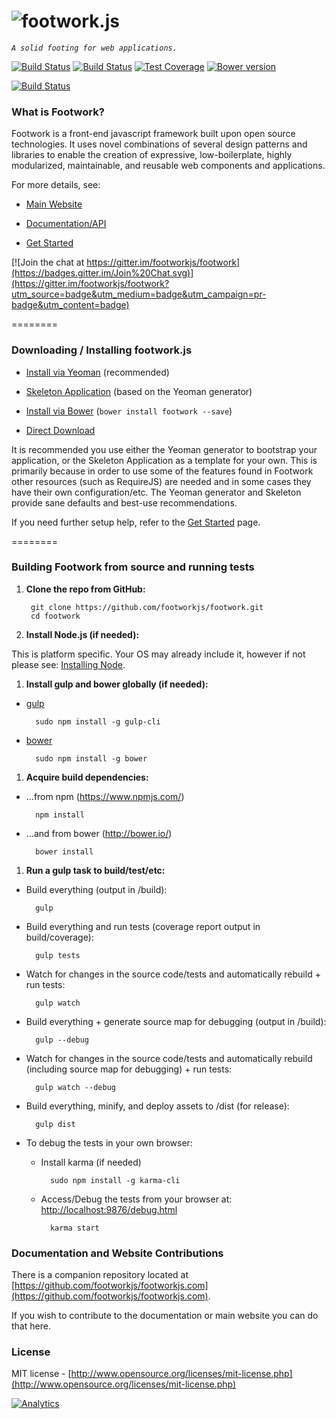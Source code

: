![footwork.js](https://raw.github.com/footworkjs/footwork/master/dist/gh-footwork-logo.png)
========

*```A solid footing for web applications.```*

[![Build Status](https://travis-ci.org/footworkjs/footwork.png?branch=master)](https://travis-ci.org/footworkjs/footwork) [![Build Status](https://saucelabs.com/buildstatus/reflectiv)](https://saucelabs.com/u/reflectiv) [![Test Coverage](https://coveralls.io/repos/github/footworkjs/footwork/badge.svg?branch=master)](https://coveralls.io/github/footworkjs/footwork) [![Bower version](https://badge.fury.io/bo/footwork.svg)](https://badge.fury.io/bo/footwork)

[![Build Status](https://saucelabs.com/browser-matrix/reflectiv.svg)](https://saucelabs.com/u/reflectiv)

### What is Footwork?

Footwork is a front-end javascript framework built upon open source technologies. It uses novel combinations of several design patterns and libraries to enable the creation of expressive, low-boilerplate, highly modularized, maintainable, and reusable web components and applications.

For more details, see:

* [Main Website](http://footworkjs.com/ "http://footworkjs.com")

* [Documentation/API](http://footworkjs.com/docs/list "Documentation and API information")

* [Get Started](http://footworkjs.com/get-started "Get Started")

[![Join the chat at https://gitter.im/footworkjs/footwork](https://badges.gitter.im/Join%20Chat.svg)](https://gitter.im/footworkjs/footwork?utm_source=badge&utm_medium=badge&utm_campaign=pr-badge&utm_content=badge)

========

### Downloading / Installing footwork.js

  * [Install via Yeoman](https://github.com/footworkjs/generator-footwork#readme "FootworkJS Yeoman Generator") (recommended)

  * [Skeleton Application](https://github.com/footworkjs/skeleton-app#readme "Skeleton Application") (based on the Yeoman generator)

  * [Install via Bower](http://footworkjs.com/get-started#bower) (```bower install footwork --save```)

  * [Direct Download](http://footworkjs.com/get-started#download)

It is recommended you use either the Yeoman generator to bootstrap your application, or the Skeleton Application as a template for your own. This is primarily because in order to use some of the features found in Footwork other resources (such as RequireJS) are needed and in some cases they have their own configuration/etc. The Yeoman generator and Skeleton provide sane defaults and best-use recommendations.

If you need further setup help, refer to the [Get Started](http://footworkjs.com/get-started "Get Started") page.

========

### Building Footwork from source and running tests

1. **Clone the repo from GitHub:**
  
        git clone https://github.com/footworkjs/footwork.git
        cd footwork

1. **Install Node.js (if needed):**

  This is platform specific. Your OS may already include it, however if not please see: [Installing Node](https://docs.npmjs.com/getting-started/installing-node).

1. **Install gulp and bower globally (if needed):**

  * [gulp](http://gulpjs.com/)
  
          sudo npm install -g gulp-cli

  * [bower](http://bower.io/)
  
          sudo npm install -g bower

1. **Acquire build dependencies:**

  * ...from npm (https://www.npmjs.com/)
  
          npm install

  * ...and from bower (http://bower.io/)
  
          bower install

1. **Run a gulp task to build/test/etc:**
  
  * Build everything (output in /build):
  
          gulp

  * Build everything and run tests (coverage report output in build/coverage):
  
          gulp tests

  * Watch for changes in the source code/tests and automatically rebuild + run tests:
  
          gulp watch
  
  * Build everything + generate source map for debugging (output in /build):
  
          gulp --debug
  
  * Watch for changes in the source code/tests and automatically rebuild (including source map for debugging) + run tests:
  
          gulp watch --debug

  * Build everything, minify, and deploy assets to /dist (for release):
  
          gulp dist

  * To debug the tests in your own browser:
  
    * Install karma (if needed)

            sudo npm install -g karma-cli
          
    * Access/Debug the tests from your browser at: [http://localhost:9876/debug.html](http://localhost:9876/debug.html)

            karma start

### Documentation and Website Contributions

There is a companion repository located at [https://github.com/footworkjs/footworkjs.com](https://github.com/footworkjs/footworkjs.com).

If you wish to contribute to the documentation or main website you can do that here.

### License

MIT license - [http://www.opensource.org/licenses/mit-license.php](http://www.opensource.org/licenses/mit-license.php)

[![Analytics](https://ga-beacon.appspot.com/UA-52543452-1/footwork/GITHUB-ROOT)](https://github.com/footworkjs/ga-beacon)
